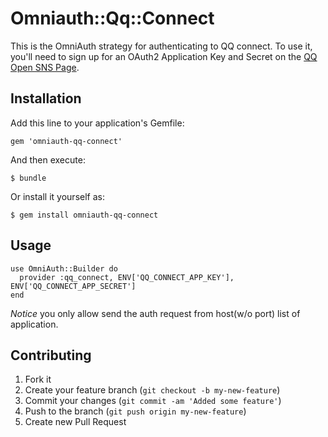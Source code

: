 # Omniauth::Qq::Connect

This is the OmniAuth strategy for authenticating to QQ connect. To
use it, you'll need to sign up for an OAuth2 Application Key and Secret
on the [QQ Open SNS Page](http://connect.qq.com/intro/login/).

## Installation

Add this line to your application's Gemfile:

    gem 'omniauth-qq-connect'

And then execute:

    $ bundle

Or install it yourself as:

    $ gem install omniauth-qq-connect

## Usage

    use OmniAuth::Builder do
      provider :qq_connect, ENV['QQ_CONNECT_APP_KEY'], ENV['QQ_CONNECT_APP_SECRET']
    end

*Notice* you only allow send the auth request from host(w/o port) list of application.

## Contributing

1. Fork it
2. Create your feature branch (`git checkout -b my-new-feature`)
3. Commit your changes (`git commit -am 'Added some feature'`)
4. Push to the branch (`git push origin my-new-feature`)
5. Create new Pull Request
